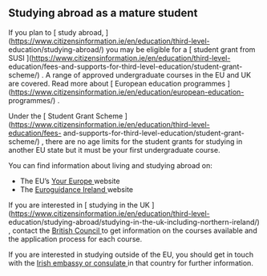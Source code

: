 ##  Studying abroad as a mature student

If you plan to [ study abroad,
](https://www.citizensinformation.ie/en/education/third-level-
education/studying-abroad/) you may be eligible for a [ student grant from
SUSI ](https://www.citizensinformation.ie/en/education/third-level-
education/fees-and-supports-for-third-level-education/student-grant-scheme/) .
A range of approved undergraduate courses in the EU and UK are covered. Read
more about [ European education programmes
](https://www.citizensinformation.ie/en/education/european-education-
programmes/) .

Under the [ Student Grant Scheme
](https://www.citizensinformation.ie/en/education/third-level-education/fees-
and-supports-for-third-level-education/student-grant-scheme/) , there are no
age limits for the student grants for studying in another EU state but it must
be your first undergraduate course.

You can find information about living and studying abroad on:

  * The EU’s [ Your Europe ](https://europa.eu/youreurope/citizens/residence/residence-rights/index_en.htm) website 
  * The [ Euroguidance Ireland ](https://euroguidance.ie/home) website 

If you are interested in [ studying in the UK
](https://www.citizensinformation.ie/en/education/third-level-
education/studying-abroad/studying-in-the-uk-including-northern-ireland/) ,
contact the [ British Council ](https://www.britishcouncil.org/) to get
information on the courses available and the application process for each
course.

If you are interested in studying outside of the EU, you should get in touch
with the [ Irish embassy or consulate
](https://www.ireland.ie/en/dfa/embassies/) in that country for further
information.
